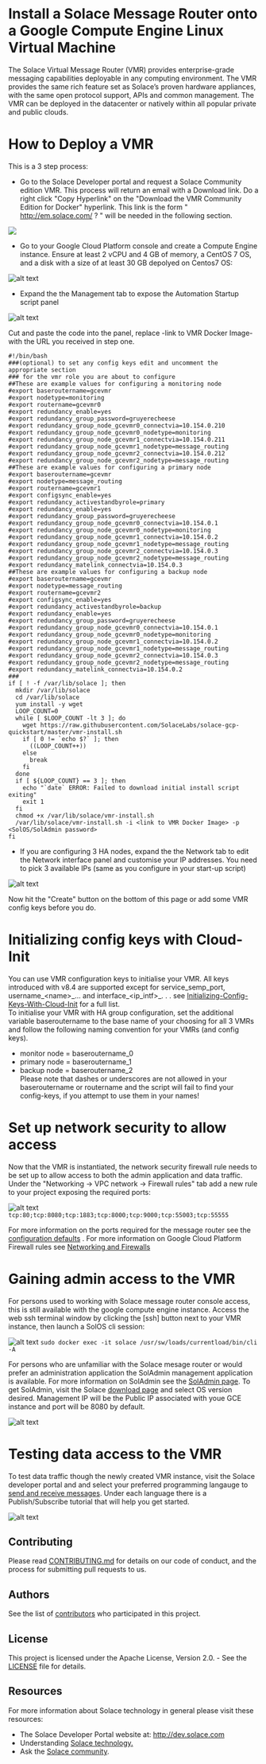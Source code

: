 # Install a Solace Message Router onto a Google Compute Engine Linux Virtual Machine

The Solace Virtual Message Router (VMR) provides enterprise-grade messaging capabilities deployable in any computing environment. The VMR provides the same rich feature set as Solace’s proven hardware appliances, with the same open protocol support, APIs and common management. The VMR can be deployed in the datacenter or natively within all popular private and public clouds.

# How to Deploy a VMR
This is a 3 step process:

* Go to the Solace Developer portal and request a Solace Community edition VMR. This process will return an email with a Download link. Do a right click "Copy Hyperlink" on the "Download the VMR Community Edition for Docker" hyperlink.  This link is the form "  http://em.solace.com/ ? " will be needed in the following section.

<a href="http://dev.solace.com/downloads/download_vmr-ce-docker" target="_blank">
    <img src="https://raw.githubusercontent.com/SolaceLabs/solace-gcp-quickstart/master/images/register.png"/>
</a>

* Go to your Google Cloud Platform console and create a Compute Engine instance.  Ensure at least 2 vCPU and 4 GB of memory, a CentOS 7 OS, and a disk with a
size of at least 30 GB depolyed on Centos7 OS:

![alt text](https://raw.githubusercontent.com/SolaceLabs/solace-gcp-quickstart/master/images/gce_launch_1.png "GCE Image creation 1")

* Expand the the Management tab to expose the Automation Startup script panel

![alt text](https://raw.githubusercontent.com/SolaceLabs/solace-gcp-quickstart/master/images/gce_launch_2.png "GCE Image creation 2")

Cut and paste the code into the panel, replace -link to VMR Docker Image- with the URL you received in step one.

```
#!/bin/bash
###(optional) to set any config keys edit and uncomment the appropriate section
### for the vmr role you are about to configure
##These are example values for configuring a monitoring node
#export baseroutername=gcevmr
#export nodetype=monitoring
#export routername=gcevmr0
#export redundancy_enable=yes
#export redundancy_group_password=gruyerecheese
#export redundancy_group_node_gcevmr0_connectvia=10.154.0.210
#export redundancy_group_node_gcevmr0_nodetype=monitoring
#export redundancy_group_node_gcevmr1_connectvia=10.154.0.211
#export redundancy_group_node_gcevmr1_nodetype=message_routing
#export redundancy_group_node_gcevmr2_connectvia=10.154.0.212
#export redundancy_group_node_gcevmr2_nodetype=message_routing
##These are example values for configuring a primary node
#export baseroutername=gcevmr
#export nodetype=message_routing
#export routername=gcevmr1
#export configsync_enable=yes
#export redundancy_activestandbyrole=primary
#export redundancy_enable=yes
#export redundancy_group_password=gruyerecheese
#export redundancy_group_node_gcevmr0_connectvia=10.154.0.1
#export redundancy_group_node_gcevmr0_nodetype=monitoring
#export redundancy_group_node_gcevmr1_connectvia=10.154.0.2
#export redundancy_group_node_gcevmr1_nodetype=message_routing
#export redundancy_group_node_gcevmr2_connectvia=10.154.0.3
#export redundancy_group_node_gcevmr2_nodetype=message_routing
#export redundancy_matelink_connectvia=10.154.0.3
##These are example values for configuring a backup node
#export baseroutername=gcevmr
#export nodetype=message_routing
#export routername=gcevmr2
#export configsync_enable=yes
#export redundancy_activestandbyrole=backup
#export redundancy_enable=yes
#export redundancy_group_password=gruyerecheese
#export redundancy_group_node_gcevmr0_connectvia=10.154.0.1
#export redundancy_group_node_gcevmr0_nodetype=monitoring
#export redundancy_group_node_gcevmr1_connectvia=10.154.0.2
#export redundancy_group_node_gcevmr1_nodetype=message_routing
#export redundancy_group_node_gcevmr2_connectvia=10.154.0.3
#export redundancy_group_node_gcevmr2_nodetype=message_routing
#export redundancy_matelink_connectvia=10.154.0.2
###
if [ ! -f /var/lib/solace ]; then
  mkdir /var/lib/solace
  cd /var/lib/solace
  yum install -y wget
  LOOP_COUNT=0
  while [ $LOOP_COUNT -lt 3 ]; do
    wget https://raw.githubusercontent.com/SolaceLabs/solace-gcp-quickstart/master/vmr-install.sh
    if [ 0 != `echo $?` ]; then
      ((LOOP_COUNT++))
    else
      break
    fi
  done
  if [ ${LOOP_COUNT} == 3 ]; then
    echo "`date` ERROR: Failed to download initial install script exiting"
    exit 1
  fi
  chmod +x /var/lib/solace/vmr-install.sh
  /var/lib/solace/vmr-install.sh -i <link to VMR Docker Image> -p <SolOS/SolAdmin password>
fi
```
* If you are configuring 3 HA nodes, expand the the Network tab to edit the Network interface panel and customise your IP addresses. You need to pick 3 available IPs (same as you configure in your start-up script)

![alt text](https://raw.githubusercontent.com/SolaceLabs/solace-gcp-quickstart/master/images/gce_launch_3.png "GCE Image creation 3")


Now hit the "Create" button on the bottom of this page or add some VMR config keys before you do.

# Initializing config keys with Cloud-Init
You can use VMR configuration keys to initialise your VMR. All keys introduced with v8.4 are supported except for service_semp_port, username&lowbar;&lt;name&gt;&lowbar;... and interface&lowbar;&lt;ip&lowbar;intf&gt;&lowbar;. . .
see [Initializing-Config-Keys-With-Cloud-Init]( http://docs.solace.com/Solace-VMR-Set-Up/Initializing-Config-Keys-With-Cloud-Init.htm) for a full list.  
To initialise your VMR with HA group configuration, set the additional variable baseroutername to the base name of your choosing for all 3 VMRs and follow the following naming convention for your VMRs (and config keys).
- monitor node = baseroutername_0
- primary node = baseroutername_1
- backup node  = baseroutername_2  
Please note that dashes or underscores are not allowed in your baseroutername or routername and the script will fail to find your config-keys, if you attempt to use them in your names!


# Set up network security to allow access
Now that the VMR is instantiated, the network security firewall rule needs to be set up to allow access to both the admin application and data traffic.  Under the "Networking -> VPC network -> Firewall rules" tab add a new rule to your project exposing the required ports:

![alt text](https://raw.githubusercontent.com/SolaceLabs/solace-gcp-quickstart/master/images/gce_network.png "GCE Firewall rules")
`tcp:80;tcp:8080;tcp:1883;tcp:8000;tcp:9000;tcp:55003;tcp:55555`

For more information on the ports required for the message router see the [configuration defaults](http://docs.solace.com/Solace-VMR-Set-Up/VMR-Configuration-Defaults.htm)
. For more information on Google Cloud Platform Firewall rules see [Networking and Firewalls](https://cloud.google.com/compute/docs/networks-and-firewalls)

# Gaining admin access to the VMR

For persons used to working with Solace message router console access, this is still available with the google compute engine instance.  Access the web ssh terminal window by clicking the [ssh] button next to your VMR instance,  then launch a SolOS cli session:

![alt text](https://raw.githubusercontent.com/SolaceLabs/solace-gcp-quickstart/master/images/gce_console.png "GCE console with SolOS cli")
`sudo docker exec -it solace /usr/sw/loads/currentload/bin/cli -A`

For persons who are unfamiliar with the Solace mesage router or would prefer an administration application the SolAdmin management application is available.  For more information on SolAdmin see the [SolAdmin page](http://dev.solace.com/tech/soladmin/).  To get SolAdmin, visit the Solace [download page](http://dev.solace.com/downloads/) and select OS version desired.  Management IP will be the Public IP associated with youe GCE instance and port will be 8080 by default.

![alt text](https://raw.githubusercontent.com/SolaceLabs/solace-gcp-quickstart/master/images/gce_soladmin.png "soladmin connection to gce")

# Testing data access to the VMR

To test data traffic though the newly created VMR instance, visit the Solace developer portal and and select your preferred programming langauge to [send and receive messages](http://dev.solace.com/get-started/send-receive-messages/). Under each language there is a Publish/Subscribe tutorial that will help you get started.

![alt text](https://raw.githubusercontent.com/SolaceLabs/solace-gcp-quickstart/master/images/solace_tutorial.png "getting started publish/subscribe")

## Contributing

Please read [CONTRIBUTING.md](CONTRIBUTING.md) for details on our code of conduct, and the process for submitting pull requests to us.

## Authors

See the list of [contributors](https://github.com/SolaceLabs/solace-gcp-quickstart/graphs/contributors) who participated in this project.

## License

This project is licensed under the Apache License, Version 2.0. - See the [LICENSE](LICENSE) file for details.

## Resources

For more information about Solace technology in general please visit these resources:

- The Solace Developer Portal website at: http://dev.solace.com
- Understanding [Solace technology.](http://dev.solace.com/tech/)
- Ask the [Solace community](http://dev.solace.com/community/).
